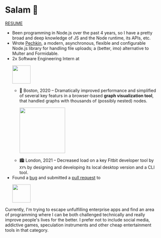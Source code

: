# Salam 🤝

[RESUME](https://docs.google.com/document/d/1PVYtZArJdHwW9TAX3lf8tHeDizbrCXukz_q9uflzIf0/edit?usp=sharing)

- Been programming in Node.js over the past 4 years, so I have a pretty broad and deep knowledge of JS and the Node runtime, its APIs, etc.
- Wrote [Pechkin](https://github.com/rafasofizada/pechkin), a modern, asynchronous, flexible and configurable Node.js library for handling file uploads; a (better, imo) alternative to Multer and Formidable.
- 2x Software Engineering Intern at <p><img src="https://user-images.githubusercontent.com/19387589/206187602-2aaad54d-e014-418e-a121-8c483b13bb72.png" height="60" /></p>
  - 🌆 Boston, 2020 – Dramatically improved performance and simplified of several key featurs in a browser-based **graph visualization tool**, that handled graphs with thousands of (possibly nested) nodes. <p><img src="https://upload.wikimedia.org/wikipedia/commons/b/b3/Google_Cloud_Network_Topology_-_External_Load_Balancer_Architecture.png" height="150" /></p>
  - 🏙 London, 2021 – Decreased load on a key Fitbit developer tool by `XY%` by designing and developing its local desktop version and a CLI tool.
- Found a [bug](https://github.com/microsoft/TypeScript/issues/42264#issue-782488160) and submitted a [pull request](https://github.com/microsoft/TypeScript/pull/45810) to <p><img src="https://user-images.githubusercontent.com/19387589/206193677-a101a561-3ad4-4426-a1f9-04d3490ab1e5.png" height="60"/></p>

Currently, I'm trying to escape unfulfilling enterprise apps and find an area of programming where I can be both challenged technically and really improve people's lives for the better. I prefer not to include social media, addictive games, speculation instruments and other cheap entertainment tools in that category.
